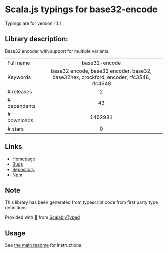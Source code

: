 
# Scala.js typings for base32-encode

Typings are for version 1.1.1

## Library description:
Base32 encoder with support for multiple variants.

|                    |                 |
| ------------------ | :-------------: |
| Full name          | base32-encode |
| Keywords           | base32 encode, base32 encoder, base32, base32hex, crockford, encoder, rfc3548, rfc4648 |
| # releases         | 2 |
| # dependents       | 43 |
| # downloads        | 1462931 |
| # stars            | 0 |

## Links
- [Homepage](https://github.com/LinusU/base32-encode#readme)
- [Bugs](https://github.com/LinusU/base32-encode/issues)
- [Repository](https://github.com/LinusU/base32-encode)
- [Npm](https://www.npmjs.com/package/base32-encode)
    


## Note
This library has been generated from typescript code from first party type definitions.

Provided with :purple_heart: from [ScalablyTyped](https://github.com/oyvindberg/ScalablyTyped)

## Usage
See [the main readme](../../readme.md) for instructions.


